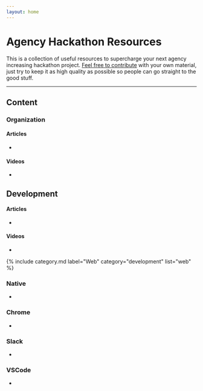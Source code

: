 ```yaml
---
layout: home
---
```


# Agency Hackathon Resources

This is a collection of useful resources to supercharge your next agency increasing hackathon project. [Feel free to contribute](https://github.com/ianribeiroae/agency-hackathon-resources) with your own material, just try to keep it as high quality as possible so people can go straight to the good stuff.

---

## Content

### Organization
#### Articles
-
#### Videos
-

## Development
#### Articles
-
#### Videos
-

{% include category.md label="Web" category="development" list="web" %}
### Native
-
### Chrome
-
### Slack
-
### VSCode
-
